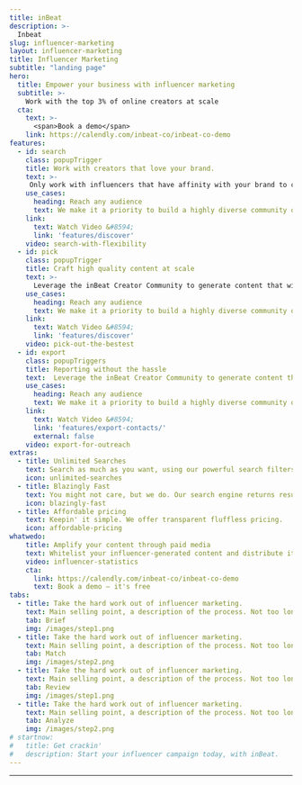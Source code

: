 ```yaml
---
title: inBeat
description: >-
  Inbeat
slug: influencer-marketing
layout: influencer-marketing
title: Influencer Marketing
subtitle: "landing page"
hero:
  title: Empower your business with influencer marketing
  subtitle: >-
    Work with the top 3% of online creators at scale
  cta:
    text: >-
      <span>Book a demo</span>
    link: https://calendly.com/inbeat-co/inbeat-co-demo
features:
  - id: search
    class: popupTrigger
    title: Work with creators that love your brand. 
    text: >-
     Only work with influencers that have affinity with your brand to create collaborations that drive the highest engagement.
    use_cases:
      heading: Reach any audience
      text: We make it a priority to build a highly diverse community of creators.
    link:
      text: Watch Video &#8594;
      link: 'features/discover'
    video: search-with-flexibility 
  - id: pick
    class: popupTrigger
    title: Craft high quality content at scale
    text: >-
      Leverage the inBeat Creator Community to generate content that will drive awareness, brand love & sales. 
    use_cases:
      heading: Reach any audience
      text: We make it a priority to build a highly diverse community of creators.
    link:
      text: Watch Video &#8594;
      link: 'features/discover'
    video: pick-out-the-bestest
  - id: export
    class: popupTriggers
    title: Reporting without the hassle
    text:  Leverage the inBeat Creator Community to generate content that will drive awareness, brand love & sales. 
    use_cases:
      heading: Reach any audience
      text: We make it a priority to build a highly diverse community of creators.
    link:
      text: Watch Video &#8594;
      link: 'features/export-contacts/'
      external: false
    video: export-for-outreach
extras:
  - title: Unlimited Searches
    text: Search as much as you want, using our powerful search filters.
    icon: unlimited-searches
  - title: Blazingly Fast
    text: You might not care, but we do. Our search engine returns results in milliseconds. We take pride in that.
    icon: blazingly-fast
  - title: Affordable pricing
    text: Keepin' it simple. We offer transparent fluffless pricing.
    icon: affordable-pricing
whatwedo:
    title: Amplify your content through paid media
    text: Whitelist your influencer-generated content and distribute it through the influencers’ handle to create ads that convert. 
    video: influencer-statistics 
    cta:
      link: https://calendly.com/inbeat-co/inbeat-co-demo
      text: Book a demo — it's free
tabs:
  - title: Take the hard work out of influencer marketing.
    text: Main selling point, a description of the process. Not too long, adresses the main objection. Keep it from 2-3 lines. 
    tab: Brief
    img: /images/step1.png
  - title: Take the hard work out of influencer marketing.
    text: Main selling point, a description of the process. Not too long, adresses the main objection. Keep it from 2-3 lines. 
    tab: Match
    img: /images/step2.png
  - title: Take the hard work out of influencer marketing.
    text: Main selling point, a description of the process. Not too long, adresses the main objection. Keep it from 2-3 lines. 
    tab: Review
    img: /images/step1.png
  - title: Take the hard work out of influencer marketing.
    text: Main selling point, a description of the process. Not too long, adresses the main objection. Keep it from 2-3 lines. 
    tab: Analyze
    img: /images/step2.png
# startnow:
#   title: Get crackin'
#   description: Start your influencer campaign today, with inBeat.
---
```


---
